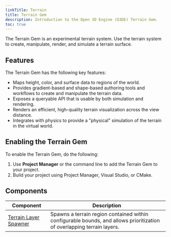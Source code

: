 ```yaml
---
linkTitle: Terrain
title: Terrain Gem
description: Introduction to the Open 3D Engine (O3DE) Terrain Gem.
toc: true
---
```



The Terrain Gem is an experimental terrain system.  Use the terrain system to create, manipulate, render, and simulate a terrain surface.

## Features

The Terrain Gem has the following key features:

* Maps height, color, and surface data to regions of the world.
* Provides gradient-based and shape-based authoring tools and workflows to create and manipulate the terrain data.
* Exposes a queryable API that is usable by both simulation and rendering.
* Renders an efficient, high-quality terrain visualization across the view distance.
* Integrates with physics to provide a "physical" simulation of the terrain in the virtual world.

## Enabling the Terrain Gem

To enable the Terrain Gem, do the following:

1. Use **Project Manager** or the command line to add the Terrain Gem to your project.
2. Build your project using Project Manager, Visual Studio, or CMake.

## Components

| Component | Description | 
| - | - |
| [Terrain Layer Spawner](/docs/user-guide/gems/reference/terrain/layer_spawner.md) | Spawns a terrain region contained within configurable bounds, and allows prioritization of overlapping terrain layers. |
